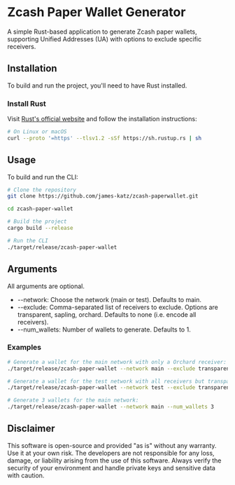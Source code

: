 # Zcash Paper Wallet Generator

A simple Rust-based application to generate Zcash paper wallets, supporting Unified Addresses (UA) with options to exclude specific receivers.

## Installation

To build and run the project, you'll need to have Rust installed.

### **Install Rust**

Visit [Rust's official website](https://www.rust-lang.org/tools/install) and follow the installation instructions:

```bash
# On Linux or macOS
curl --proto '=https' --tlsv1.2 -sSf https://sh.rustup.rs | sh
```

## Usage
To build and run the CLI:

```bash
# Clone the repository
git clone https://github.com/james-katz/zcash-paperwallet.git

cd zcash-paper-wallet

# Build the project
cargo build --release

# Run the CLI
./target/release/zcash-paper-wallet
```

## Arguments
All arguments are optional.
- --network: Choose the network (main or test). Defaults to main.
- --exclude: Comma-separated list of receivers to exclude. Options are transparent, sapling, orchard. Defaults to none (i.e. encode all receivers).
- --num_wallets: Number of wallets to generate. Defaults to 1.

### Examples
```bash
# Generate a wallet for the main network with only a Orchard receiver:
./target/release/zcash-paper-wallet --network main --exclude transparent,sapling

# Generate a wallet for the test network with all receivers but transparent:
./target/release/zcash-paper-wallet --network test --exclude transparent

# Generate 3 wallets for the main network:
./target/release/zcash-paper-wallet --network main --num_wallets 3
```

## Disclaimer
This software is open-source and provided "as is" without any warranty. Use it at your own risk. The developers are not responsible for any loss, damage, or liability arising from the use of this software. Always verify the security of your environment and handle private keys and sensitive data with caution.